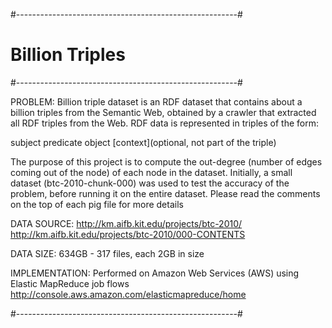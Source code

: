#-------------------------------------------------------#
#         			Billion Triples				        #
#-------------------------------------------------------#

PROBLEM: Billion triple dataset is an RDF dataset that contains about a billion triples from the Semantic Web, obtained by a crawler that extracted all RDF triples from the Web. RDF data is represented in triples of the form:

subject  predicate  object  [context](optional, not part of the triple)

The purpose of this project is to compute the out-degree (number of edges coming out of the node) of each node in the dataset. Initially, a small dataset (btc-2010-chunk-000) was used to test the accuracy of the problem, before running it on the entire dataset. Please read the comments on the top of each pig file for more details

DATA SOURCE: http://km.aifb.kit.edu/projects/btc-2010/
			 http://km.aifb.kit.edu/projects/btc-2010/000-CONTENTS

DATA SIZE: 634GB - 317 files, each 2GB in size

IMPLEMENTATION: Performed on Amazon Web Services (AWS) using Elastic MapReduce job flows
				http://console.aws.amazon.com/elasticmapreduce/home

#-------------------------------------------------------#



